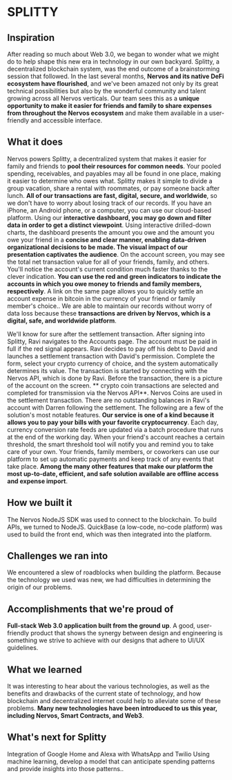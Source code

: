 # SPLITTY

## Inspiration

After reading so much about Web 3.0, we began to wonder what we might do to help shape this new era in technology in our own backyard. Splitty, a decentralized blockchain system, was the end outcome of a brainstorming session that followed.
In the last several months, **Nervos and its native DeFi ecosystem have flourished**, and we've been amazed not only by its great technical possibilities but also by the wonderful community and talent growing across all Nervos verticals. Our team sees this as a **unique opportunity to make it easier for friends and family to share expenses from throughout the Nervos ecosystem** and make them available in a user-friendly and accessible interface.

## What it does

Nervos powers Splitty, a decentralized system that makes it easier for family and friends to **pool their resources for common needs**. Your pooled spending, receivables, and payables may all be found in one place, making it easier to determine who owes what. Splitty makes it simple to divide a group vacation, share a rental with roommates, or pay someone back after lunch. **All of our transactions are fast, digital, secure, and worldwide**, so we don't have to worry about losing track of our records. If you have an iPhone, an Android phone, or a computer, you can use our cloud-based platform.
Using our **interactive dashboard, you may go down and filter data in order to get a distinct viewpoint**. Using interactive drilled-down charts, the dashboard presents the amount you owe and the amount you owe your friend in a **concise and clear manner, enabling data-driven organizational decisions to be made. The visual impact of our presentation captivates the audience**.
On the account screen, you may see the total net transaction value for all of your friends, family, and others. You'll notice the account's current condition much faster thanks to the clever indication. **You can use the red and green indicators to indicate the accounts in which you owe money to friends and family members, respectively**. A link on the same page allows you to quickly settle an account expense in bitcoin in the currency of your friend or family member's choice.. We are able to maintain our records without worry of data loss because these **transactions are driven by Nervos, which is a digital, safe, and worldwide platform**.

We'll know for sure after the settlement transaction. After signing into Splitty, Ravi navigates to the Accounts page. The account must be paid in full if the red signal appears. Ravi decides to pay off his debt to David and launches a settlement transaction with David's permission. Complete the form, select your crypto currency of choice, and the system automatically determines its value. The transaction is started by connecting with the Nervos API, which is done by Ravi. Before the transaction, there is a picture of the account on the screen. ** crypto coin transactions are selected and completed for transmission via the Nervos API**. Nervos Coins are used in the settlement transaction. There are no outstanding balances in Ravi's account with Darren following the settlement.
The following are a few of the solution's most notable features. **Our service is one of a kind because it allows you to pay your bills with your favorite cryptocurrency**. Each day, currency conversion rate feeds are updated via a batch procedure that runs at the end of the working day. When your friend's account reaches a certain threshold, the smart threshold tool will notify you and remind you to take care of your own. Your friends, family members, or coworkers can use our platform to set up automatic payments and keep track of any events that take place.
**Among the many other features that make our platform the most up-to-date, efficient, and safe solution available are offline access and expense import**.


## How we built it

The Nervos NodeJS SDK was used to connect to the blockchain. To build APIs, we turned to NodeJS. QuickBase (a low-code, no-code platform) was used to build the front end, which was then integrated into the platform.

## Challenges we ran into

We encountered a slew of roadblocks when building the platform. Because the technology we used was new, we had difficulties in determining the origin of our problems.

## Accomplishments that we're proud of

**Full-stack Web 3.0 application built from the ground up**. A good, user-friendly product that shows the synergy between design and engineering is something we strive to achieve with our designs that adhere to UI/UX guidelines.

## What we learned

It was interesting to hear about the various technologies, as well as the benefits and drawbacks of the current state of technology, and how blockchain and decentralized internet could help to alleviate some of these problems. **Many new technologies have been introduced to us this year, including Nervos, Smart Contracts, and Web3**.

## What's next for Splitty

Integration of Google Home and Alexa with WhatsApp and Twilio Using machine learning, develop a model that can anticipate spending patterns and provide insights into those patterns..
